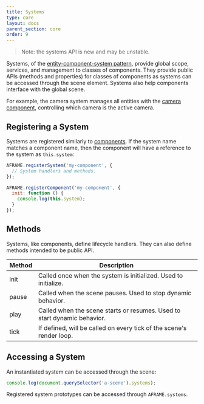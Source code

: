 ```yaml
---
title: Systems
type: core
layout: docs
parent_section: core
order: 9
---
```


> Note: the systems API is new and may be unstable.

Systems, of the [entity-component-system pattern][ecs], provide global scope, services, and management to classes of components. They provide public APIs (methods and properties) for classes of components as systems can be accessed through the scene element. Systems also help components interface with the global scene.

For example, the camera system manages all entities with the [camera component][camera], controlling which camera is the active camera.

## Registering a System

Systems are registered similarly to [components][components]. If the system name matches a component name, then the component will have a reference to the system as `this.system`:

```js
AFRAME.registerSystem('my-component', {
  // System handlers and methods.
});

AFRAME.registerComponent('my-component', {
  init: function () {
    console.log(this.system);
  }
});
```

## Methods

Systems, like components, define lifecycle handlers. They can also define methods intended to be public API.

| Method   | Description                                                              |
| -------- | -------------                                                            |
| init     | Called once when the system is initialized. Used to initialize.          |
| pause    | Called when the scene pauses. Used to stop dynamic behavior.             |
| play     | Called when the scene starts or resumes. Used to start dynamic behavior. |
| tick     | If defined, will be called on every tick of the scene's render loop.     |

## Accessing a System

An instantiated system can be accessed through the scene:

```js
console.log(document.querySelector('a-scene').systems);
```

Registered system prototypes can be accessed through `AFRAME.systems`.

[camera]: ../components/camera.md
[components]: ./component.md
[ecs]: ./index.md
